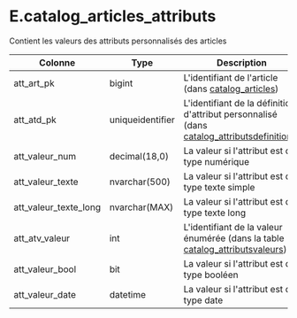 # E.catalog_articles_attributs

Contient les valeurs des attributs personnalisés des articles

Colonne|Type|Description
---|---|---
att_art_pk|bigint|L'identifiant de l'article (dans [catalog_articles](generated_catalog_articles.md)) 
att_atd_pk|uniqueidentifier|L'identifiant de la définition d'attribut personnalisé (dans [catalog_attributsdefinitions](generated_catalog_attributsdefinitions.md)) 
att_valeur_num|decimal(18,0)|La valeur si l'attribut est de type numérique 
att_valeur_texte|nvarchar(500)|La valeur si l'attribut est de type texte simple 
att_valeur_texte_long|nvarchar(MAX)|La valeur si l'attribut est de type texte long 
att_atv_valeur|int|L'identifiant de la valeur énumérée (dans la table [catalog_attributsvaleurs](generated_catalog_attributsvaleurs.md)) 
att_valeur_bool|bit|La valeur si l'attribut est de type booléen 
att_valeur_date|datetime|La valeur si l'attribut est de type date 
